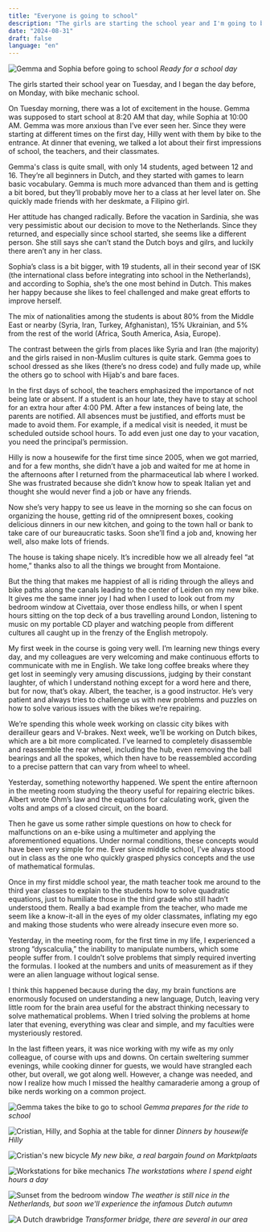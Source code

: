 ```yaml
---
title: "Everyone is going to school"
description: "The girls are starting the school year and I'm going to bike school"
date: "2024-08-31"
draft: false
language: "en"
---
```


![Gemma and Sophia before going to school](../../../../assets/images/post-30/pic-1.jpg)
_Ready for a school day_

The girls started their school year on Tuesday, and I began the day before, on Monday, with bike mechanic school.

On Tuesday morning, there was a lot of excitement in the house. Gemma was supposed to start school at 8:20 AM that day, while Sophia at 10:00 AM. Gemma was more anxious than I’ve ever seen her. Since they were starting at different times on the first day, Hilly went with them by bike to the entrance. At dinner that evening, we talked a lot about their first impressions of school, the teachers, and their classmates.

Gemma's class is quite small, with only 14 students, aged between 12 and 16. They’re all beginners in Dutch, and they started with games to learn basic vocabulary. Gemma is much more advanced than them and is getting a bit bored, but they’ll probably move her to a class at her level later on. She quickly made friends with her deskmate, a Filipino girl.

Her attitude has changed radically. Before the vacation in Sardinia, she was very pessimistic about our decision to move to the Netherlands. Since they returned, and especially since school started, she seems like a different person. She still says she can’t stand the Dutch boys and gilrs, and luckily there aren’t any in her class.

Sophia’s class is a bit bigger, with 19 students, all in their second year of ISK (the international class before integrating into school in the Netherlands), and according to Sophia, she’s the one most behind in Dutch. This makes her happy because she likes to feel challenged and make great efforts to improve herself.

The mix of nationalities among the students is about 80% from the Middle East or nearby (Syria, Iran, Turkey, Afghanistan), 15% Ukrainian, and 5% from the rest of the world (Africa, South America, Asia, Europe).

The contrast between the girls from places like Syria and Iran (the majority) and the girls raised in non-Muslim cultures is quite stark. Gemma goes to school dressed as she likes (there’s no dress code) and fully made up, while the others go to school with Hijab's and bare faces.

In the first days of school, the teachers emphasized the importance of not being late or absent. If a student is an hour late, they have to stay at school for an extra hour after 4:00 PM. After a few instances of being late, the parents are notified. All absences must be justified, and efforts must be made to avoid them. For example, if a medical visit is needed, it must be scheduled outside school hours. To add even just one day to your vacation, you need the principal’s permission.

Hilly is now a housewife for the first time since 2005, when we got married, and for a few months, she didn’t have a job and waited for me at home in the afternoons after I returned from the pharmaceutical lab where I worked. She was frustrated because she didn’t know how to speak Italian yet and thought she would never find a job or have any friends.

Now she’s very happy to see us leave in the morning so she can focus on organizing the house, getting rid of the omnipresent boxes, cooking delicious dinners in our new kitchen, and going to the town hall or bank to take care of our bureaucratic tasks. Soon she’ll find a job and, knowing her well, also make lots of friends.

The house is taking shape nicely. It’s incredible how we all already feel “at home,” thanks also to all the things we brought from Montaione.

But the thing that makes me happiest of all is riding through the alleys and bike paths along the canals leading to the center of Leiden on my new bike. It gives me the same inner joy I had when I used to look out from my bedroom window at Civettaia, over those endless hills, or when I spent hours sitting on the top deck of a bus travelling around London, listening to music on my portable CD player and watching people from different cultures all caught up in the frenzy of the English metropoly.

My first week in the course is going very well. I’m learning new things every day, and my colleagues are very welcoming and make continuous efforts to communicate with me in English. We take long coffee breaks where they get lost in seemingly very amusing discussions, judging by their constant laughter, of which I understand nothing except for a word here and there, but for now, that’s okay. Albert, the teacher, is a good instructor. He’s very patient and always tries to challenge us with new problems and puzzles on how to solve various issues with the bikes we’re repairing.

We’re spending this whole week working on classic city bikes with derailleur gears and V-brakes. Next week, we’ll be working on Dutch bikes, which are a bit more complicated. I’ve learned to completely disassemble and reassemble the rear wheel, including the hub, even removing the ball bearings and all the spokes, which then have to be reassembled according to a precise pattern that can vary from wheel to wheel.

Yesterday, something noteworthy happened. We spent the entire afternoon in the meeting room studying the theory useful for repairing electric bikes. Albert wrote Ohm’s law and the equations for calculating work, given the volts and amps of a closed circuit, on the board.

Then he gave us some rather simple questions on how to check for malfunctions on an e-bike using a multimeter and applying the aforementioned equations. Under normal conditions, these concepts would have been very simple for me. Ever since middle school, I’ve always stood out in class as the one who quickly grasped physics concepts and the use of mathematical formulas.

Once in my first middle school year, the math teacher took me around to the third year classes to explain to the students how to solve quadratic equations, just to humiliate those in the third grade who still hadn’t understood them. Really a bad example from the teacher, who made me seem like a know-it-all in the eyes of my older classmates, inflating my ego and making those students who were already insecure even more so.

Yesterday, in the meeting room, for the first time in my life, I experienced a strong “dyscalculia,” the inability to manipulate numbers, which some people suffer from. I couldn’t solve problems that simply required inverting the formulas. I looked at the numbers and units of measurement as if they were an alien language without logical sense.

I think this happened because during the day, my brain functions are enormously focused on understanding a new language, Dutch, leaving very little room for the brain area useful for the abstract thinking necessary to solve mathematical problems. When I tried solving the problems at home later that evening, everything was clear and simple, and my faculties were mysteriously restored.

In the last fifteen years, it was nice working with my wife as my only colleague, of course with ups and downs. On certain sweltering summer evenings, while cooking dinner for guests, we would have strangled each other, but overall, we got along well. However, a change was needed, and now I realize how much I missed the healthy camaraderie among a group of bike nerds working on a common project.

![Gemma takes the bike to go to school](../../../../assets/images/post-30/pic-2.jpg)
_Gemma prepares for the ride to school_

![Cristian, Hilly, and Sophia at the table for dinner](../../../../assets/images/post-30/pic-3.jpg)
_Dinners by housewife Hilly_

![Cristian's new bicycle](../../../../assets/images/post-30/pic-4.jpg)
_My new bike, a real bargain found on Marktplaats_

![Workstations for bike mechanics](../../../../assets/images/post-30/pic-5.jpg)
_The workstations where I spend eight hours a day_

![Sunset from the bedroom window](../../../../assets/images/post-30/pic-6.jpg)
_The weather is still nice in the Netherlands, but soon we'll experience the infamous Dutch autumn_

![A Dutch drawbridge](../../../../assets/images/post-30/pic-7.jpg)
_Transformer bridge, there are several in our area_
